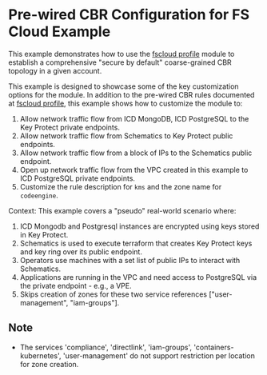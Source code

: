 # Pre-wired CBR Configuration for FS Cloud Example

This example demonstrates how to use the [fscloud profile](../../profiles/fscloud/) module to establish a comprehensive "secure by default" coarse-grained CBR topology in a given account.

This example is designed to showcase some of the key customization options for the module. In addition to the pre-wired CBR rules documented at [fscloud profile](../../profiles/fscloud/), this example shows how to customize the module to:
1. Allow network traffic flow from ICD MongoDB, ICD PostgreSQL to the Key Protect private endpoints.
2. Allow network traffic flow from Schematics to Key Protect public endpoints.
3. Allow network traffic flow from a block of IPs to the Schematics public endpoint.
4. Open up network traffic flow from the VPC created in this example to ICD PostgreSQL private endpoints.
5. Customize the rule description for `kms` and the zone name for `codeengine`.

Context: This example covers a "pseudo" real-world scenario where:
1. ICD Mongodb and Postgresql instances are encrypted using keys stored in Key Protect.
2. Schematics is used to execute terraform that creates Key Protect keys and key ring over its public endpoint.
3. Operators use machines with a set list of public IPs to interact with Schematics.
4. Applications are running in the VPC and need access to PostgreSQL via the private endpoint - e.g., a VPE.
5. Skips creation of zones for these two service references ["user-management", "iam-groups"].

## Note
- The services 'compliance', 'directlink', 'iam-groups', 'containers-kubernetes', 'user-management' do not support restriction per location for zone creation.

